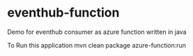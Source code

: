 # eventhub-function
Demo for eventhub consumer as azure function written in java

To Run this application mvn clean package azure-function:run
